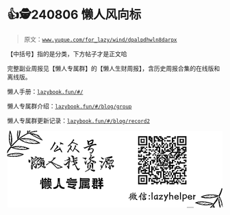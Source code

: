 # 👍🕵️240806 懒人风向标

> 原文：[`www.yuque.com/for_lazy/wind/dpalpdhwln8darpx`](https://www.yuque.com/for_lazy/wind/dpalpdhwln8darpx)

【中括号】指的是分类，下方帖子才是正文哈

完整副业周报见【懒人专属群】的【懒人生财周报】，含历史周报合集的在线版和离线版。

懒人手册：[`lazybook.fun/#/`](https://lazybook.fun/#/)

懒人专属群介绍：[`lazybook.fun/#/blog/group`](https://lazybook.fun/#/blog/group)

懒人专属群更新记录：[`lazybook.fun/#/blog/record2`](https://lazybook.fun/#/blog/record2)

![](img/b450cfcae9c96e02bebcecd54e7093e7.png)
